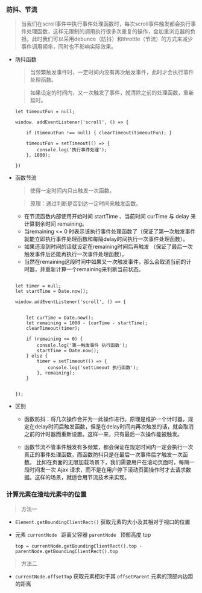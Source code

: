 ### 防抖、节流

> 当我们在scroll事件中执行事件处理函数时，每次scroll事件触发都会执行事件处理函数，这样无限制的调用执行很多次重复的操作，会加重浏览器的负担。此时我们可以采用debunce（防抖）和throttle（节流）的方式来减少事件调用频率，同时也不影响实际效果。

* 防抖函数
	
	> 当频繁触发事件时，一定时间内没有再次触发事件，此时才会执行事件处理函数。
	
	> 如果设定的时间内，又一次触发了事件，就清除之前的处理函数，重新延时。
	
	```
	let timeoutFun = null;
	
	window. addEventListener('scroll', () => {
		
		if (timeoutFun !== null) { clearTimeout(timeoutFun); }
		
		timeoutFun = setTimeout(() => {
			console.log('执行事件处理');
		}, 1000);
		
	})
	```
* 函数节流

	> 使得一定时间内只出触发一次函数。
	
	> 原理：通过判断是否到达一定时间来触发函数。
	
	* 在节流函数内部使用开始时间 startTime 、当前时间 curTime 与 delay 来计算剩余时间 remaining。
	* 当remaining <= 0 时表示该执行事件处理函数了（保证了第一次触发事件就能立即执行事件处理函数和每隔delay时间执行一次事件处理函数）。
	* 如果还没到时间的话就设定在remaining时间后再触发 （保证了最后一次触发事件后还能再执行一次事件处理函数）。
	* 当然在remaining这段时间中如果又一次触发事件，那么会取消当前的计时器，并重新计算一个remaining来判断当前状态。

	```
	
	let timer = null;
	let startTime = Date.now();

    window.addEventListener('scroll', () => {
    	
		
		let curTime = Date.now();             
    	let remaining = 1000 - (curTime - startTime);             
    	clearTimeout(timer);
    	           
		if (remaining <= 0) {                   
		    console.log('第一触发事件 执行函数');                
		    startTime = Date.now();              
		} else {                    
		    timer = setTimeout(() => {
		    	console.log('settimeout 执行函数');
		    }, remaining);              
		}      


	});
	```
	
* 区别
	
	* 函数防抖：将几次操作合并为一此操作进行。原理是维护一个计时器，规定在delay时间后触发函数，但是在delay时间内再次触发的话，就会取消之前的计时器而重新设置。这样一来，只有最后一次操作能被触发。
	
	* 函数节流不管事件触发有多频繁，都会保证在规定时间内一定会执行一次真正的事件处理函数，而函数防抖只是在最后一次事件后才触发一次函数。 比如在页面的无限加载场景下，我们需要用户在滚动页面时，每隔一段时间发一次 Ajax 请求，而不是在用户停下滚动页面操作时才去请求数据。这样的场景，就适合用节流技术来实现。

	
### 计算元素在滚动元素中的位置

> 方法一

* `Element.getBoundingClientRect()` 获取元素的大小及其相对于视口的位置
* 元素 `currentNode ` 距离父容器 `parentNode ` 顶部高度 top

	```
	top = currentNode.getBoundingClientRect().top - parentNode.getBoundingClientRect().top
	```

> 方法二

* `currentNode.offsetTop` 获取元素相对于其 `offsetParent` 元素的顶部内边距的距离